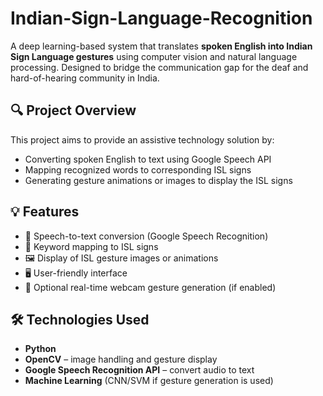 # Indian-Sign-Language-Recognition

A deep learning-based system that translates **spoken English into Indian Sign Language gestures** using computer vision and natural language processing. Designed to bridge the communication gap for the deaf and hard-of-hearing community in India.

## 🔍 Project Overview

This project aims to provide an assistive technology solution by:
- Converting spoken English to text using Google Speech API
- Mapping recognized words to corresponding ISL signs
- Generating gesture animations or images to display the ISL signs

## 💡 Features

- 🎤 Speech-to-text conversion (Google Speech Recognition)
- 🧠 Keyword mapping to ISL signs
- 🖼️ Display of ISL gesture images or animations
- 🖥️ User-friendly interface
- 🤖 Optional real-time webcam gesture generation (if enabled)

## 🛠️ Technologies Used

- **Python**
- **OpenCV** – image handling and gesture display
- **Google Speech Recognition API** – convert audio to text
- **Machine Learning** (CNN/SVM if gesture generation is used)



